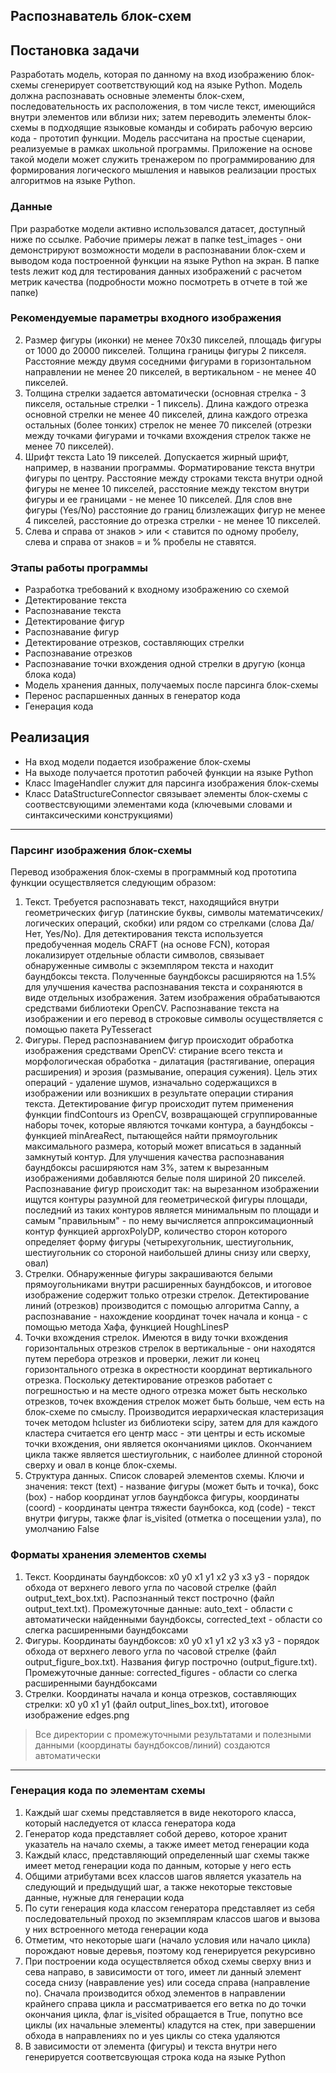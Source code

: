 
## Распознаватель блок-схем


## Постановка задачи
Разработать модель, которая по данному на вход изображению блок-схемы сгенерирует соответствующий код на языке Python. Модель должна распознавать основные элементы блок-схем, последовательность их расположения, в том числе текст, имеющийся внутри элементов или вблизи них; затем переводить элементы блок-схемы в подходящие языковые команды и собирать рабочую версию кода - прототип функции. Модель рассчитана на простые сценарии, реализуемые в рамках школьной программы. Приложение на основе такой модели может служить тренажером по программированию для формирования логического мышления и навыков реализации простых алгоритмов на языке Python.

### Данные
При разработке модели активно использовался датасет, доступный ниже по ссылке. Рабочие примеры лежат в папке test_images - они демонстрируют возможности модели в распознавании блок-схем и выводом кода построенной функции на языке Python на экран. В папке tests лежит код для тестирования данных изображений с расчетом метрик качества (подробности можно посмотреть в отчете в той же папке)

### Рекомендуемые параметры входного изображения
2. Размер фигуры (иконки) не менее 70х30 пикселей, площадь фигуры от 1000 до 20000 пикселей. Толщина границы фигуры 2 пикселя. Расстояние между двумя соседними фигурами в горизонтальном направлении не менее 20 пикселей, в вертикальном - не менее 40 пикселей.
3. Толщина стрелки задается автоматически (основная стрелка - 3 пикселя, остальные стрелки - 1 пиксель). Длина каждого отрезка основной стрелки не менее 40 пикселей, длина каждого отрезка остальных (более тонких) стрелок не менее 70 пикселей (отрезки между точками фигурами и точками вхождения стрелок также не менее 70 пикселей).
4. Шрифт текста Lato 19 пикселей. Допускается жирный шрифт, например, в названии программы. Форматирование текста внутри фигуры по центру. Расстояние между строками текста внутри одной фигуры не менее 10 пикселей, расстояние между текстом внутри фигуры и ее границами - не менее 10 пикселей. Для слов вне фигуры (Yes/No) расстояние до границ близлежащих фигур не менее 4 пикселей, расстояние до отрезка стрелки - не менее 10 пикселей.
5. Слева и справа от знаков > или < ставится по одному пробелу, слева и справа от знаков = и % пробелы не ставятся.

### Этапы работы программы
- Разработка требований к входному изображению со схемой
- Детектирование текста
- Распознавание текста 
- Детектирование фигур
- Распознавание фигур
- Детектирование отрезков, составляющих стрелки
- Распознавание отрезков
- Распознавание точки вхождения одной стрелки в другую (конца блока кода)
- Модель хранения данных, получаемых после парсинга блок-схемы
- Перенос распаршенных данных в генератор кода
- Генерация кода

## Реализация
- На вход модели подается изображение блок-схемы
- На выходе получается прототип рабочей функции на языке Python 
- Класс ImageHandler служит для парсинга изображения блок-схемы
- Класс DataStructureConnector связывает элементы блок-схемы с соотвестсвующими элементами кода (ключевыми словами и синтаксическими конструкциями)
___
### Парсинг изображения блок-схемы
Перевод изображения блок-схемы в программный код прототипа функции осуществляется следующим образом:
1. Текст. Требуется распознавать текст, находящийся внутри геометрических фигур (латинские буквы, символы математичсеких/логических операций, скобки) или рядом со стрелками (слова Да/Нет, Yes/No). Для детектирования текста используется предобученная модель CRAFT (на основе FCN), которая локализирует отдельные области символов, связывает обнаруженные символы с экземпляром текста и находит баундбоксы текста. Полученные баундбоксы расширяются на 1.5% для улучшения качества распознавания текста и сохраняются в виде отдельных изображения. Затем изображения обрабатываются средствами библиотеки OpenCV. Распознавание текста на изображении и его перевод в строковые символы осуществляется с помощью пакета PyTesseract  
2. Фигуры. Перед распознаванием фигур происходит обработка изображения средствами OpenCV: стирание всего текста и морфологическая обработка - дилатация (растягивание, операция расширения) и эрозия (размывание, операция сужения). Цель этих операций - удаление шумов, изначально содержащихся в изображении или возникших в результате операции стирания текста. Детектирование фигур происходит путем применения функции findContours из OpenCV, возвращающей сгруппированные наборы точек, которые являются точками контура,  а баундбоксы - функцией minAreaRect, пытающейся найти прямоугольник максимального размера, который может вписаться в заданный замкнутый контур. Для улучшения качества распознавания баундбоксы расширяются нам 3%, затем к вырезанным изображениями добавляются белые поля шириной 20 пикселей. Распознавание фигур происходит так: на вырезанном изображении ищутся контуры разумной для геометрической фигуры площади, последний из таких контуров является минимальным по площади и самым "правильным" - по нему вычисляется аппроксимационный контур функцией approxPolyDP, количество сторон которого определяет форму фигуры (четырехугольник, шестиугольник, шестиугольник со стороной наибольшей длины снизу или сверху, овал)
3. Стрелки. Обнаруженные фигуры закрашиваются белыми прямоугольниками внутри расширенных баундбоксов, и итоговое изображение содержит только отрезки стрелок. Детектирование линий (отрезков) производится с помощью алгоритма Canny, а распознавание - нахождение координат точек начала и конца - с помощью метода Хафа, функцией HoughLinesP 
4. Точки вхождения стрелок. Имеются в виду точки вхождения горизонтальных отрезков стрелок в вертикальные - они находятся путем перебора отрезков и проверки, лежит ли конец горизонтального отрезка в окрестности координат вертикального отрезка. Поскольку детектирование отрезков работает с погрешностью и на месте одного отрезка может быть несколько отрезков, точек вхождения стрелок может быть больше, чем есть на блок-схеме по смыслу. Производится иерархическая кластеризация точек методом hcluster из библиотеки scipy, затем для для каждого кластера считается его центр масс - эти центры и есть искомые точки вхождения, они является окончаниями циклов. Окончанием цикла также является шестиугольник, с наиболее длинной стороной сверху и овал в конце блок-схемы.
5. Структура данных. Список словарей элементов схемы. Ключи и значения: текст (text) - название фигуры (может быть и точка), бокс (box) - набор координат углов баундбокса фигуры, координаты (coord) - координаты центра тяжести баунбокса, код (code) - текст внутри фигуры, также флаг is_visited (отметка о посещении узла), по умолчанию False

### Форматы хранения элементов схемы
1. Текст. Координаты баундбоксов: x0 y0 x1 y1 x2 y3 x3 y3 - порядок обхода от верхнего левого угла по часовой стрелке (файл output_text_box.txt). Распознанный текст построчно (файл output_text.txt). Промежуточные данные: auto_text - области с автоматически найденными баундбоксы, corrected_text - области со слегка расширенными баундбоксами
2. Фигуры. Координаты баундбоксов: x0 y0 x1 y1 x2 y3 x3 y3 - порядок обхода от верхнего левого угла по часовой стрелке (файл output_figure_box.txt). Названия фигур построчно (output_figure.txt). Промежуточные данные: corrected_figures - области со слегка расширенными баундбоксами 
3. Стрелки. Координаты начала и конца отрезков, составляющих стрелки: x0 y0 x1 y1 (файл output_lines_box.txt), итоговое изображение edges.png
> Все директории с промежуточными результатами и полезными данными (координаты баундбоксов/линий) создаются автоматически
___
### Генерация кода по элементам схемы
1. Каждый шаг схемы представляется в виде некоторого класса, который наследуется от класса генератора кода
2. Генератор кода представляет собой дерево, которое хранит указатель на начало схемы, а также имеет метод генерации кода
3. Каждый класс, представляющий определенный шаг схемы также имеет метод генерации кода по данным, которые у него есть
4. Общими атрибутами всех классов шагов является указатель на следующий и предыдущий шаг, а также некоторые текстовые данные, нужные для генерации кода
5. По сути генерация кода классом генератора представляет из себя последовательный проход по экземплярам классов шагов и вызова у них встроенного метода генерации кода
6. Отметим, что некоторые шаги (начало условия или начало цикла) порождают новые деревья, поэтому код генерируется рекурсивно
7. При построении кода осуществляется обход схемы сверху вниз и сева направо, в зависимости от того, имеет ли данный элемент соседа снизу (навравление yes) или соседа справа (направление no). Сначала производится обход элементов в направлении крайнего справа цикла и рассматривается его ветка no до точки окончания цикла, флаг is_visited обращается в True, попутно все циклы (их начальные элементы) кладутся на стек, при завершении обхода в направлениях no и yes циклы со стека удаляются
8. В зависимости от элемента (фигуры) и текста внутри него генерируется соответсвующая строка кода на языке Python
